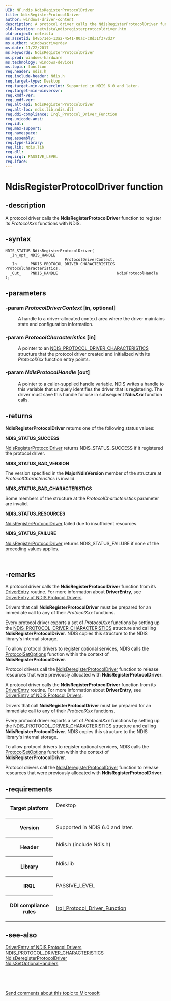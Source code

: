 ```yaml
---
UID: NF.ndis.NdisRegisterProtocolDriver
title: NdisRegisterProtocolDriver
author: windows-driver-content
description: A protocol driver calls the NdisRegisterProtocolDriver function to register its ProtocolXxx functions with NDIS.
old-location: netvista\ndisregisterprotocoldriver.htm
old-project: netvista
ms.assetid: b48571eb-13a2-4541-80ac-c8d31f378d37
ms.author: windowsdriverdev
ms.date: 11/22/2017
ms.keywords: NdisRegisterProtocolDriver
ms.prod: windows-hardware
ms.technology: windows-devices
ms.topic: function
req.header: ndis.h
req.include-header: Ndis.h
req.target-type: Desktop
req.target-min-winverclnt: Supported in NDIS 6.0 and later.
req.target-min-winversvr: 
req.kmdf-ver: 
req.umdf-ver: 
req.alt-api: NdisRegisterProtocolDriver
req.alt-loc: ndis.lib,ndis.dll
req.ddi-compliance: Irql_Protocol_Driver_Function
req.unicode-ansi: 
req.idl: 
req.max-support: 
req.namespace: 
req.assembly: 
req.type-library: 
req.lib: Ndis.lib
req.dll: 
req.irql: PASSIVE_LEVEL
req.iface: 
---
```


# NdisRegisterProtocolDriver function



## -description
<p>A protocol driver calls the
  <b>NdisRegisterProtocolDriver</b> function to register its 
  <i>ProtocolXxx</i> functions with NDIS.</p>


## -syntax

````
NDIS_STATUS NdisRegisterProtocolDriver(
  _In_opt_ NDIS_HANDLE                           ProtocolDriverContext,
  _In_     PNDIS_PROTOCOL_DRIVER_CHARACTERISTICS ProtocolCharacteristics,
  _Out_    PNDIS_HANDLE                          NdisProtocolHandle
);
````


## -parameters
<dl>

### -param <i>ProtocolDriverContext</i> [in, optional]

<dd>
<p>A handle to a driver-allocated context area where the driver maintains state and configuration
     information.</p>
</dd>

### -param <i>ProtocolCharacteristics</i> [in]

<dd>
<p>A pointer to an 
     <a href="..\ndis\ns-ndis--ndis-protocol-driver-characteristics.md">
     NDIS_PROTOCOL_DRIVER_CHARACTERISTICS</a> structure that the protocol driver created and initialized
     with its 
     <i>ProtocolXxx</i> function entry points.</p>
</dd>

### -param <i>NdisProtocolHandle</i> [out]

<dd>
<p>A pointer to a caller-supplied handle variable. NDIS writes a handle to this variable that
     uniquely identifies the driver that is registering. The driver must save this handle for use in
     subsequent 
     <b>Ndis<i>Xxx</i></b> function calls.</p>
</dd>
</dl>

## -returns
<p><b>NdisRegisterProtocolDriver</b> returns one of the following status values:</p><dl>
<dt><b>NDIS_STATUS_SUCCESS</b></dt>
</dl><p>
<a href="https://msdn.microsoft.com/library/windows/hardware/ff564520">NdisRegisterProtocolDriver</a> returns NDIS_STATUS_SUCCESS if it registered the protocol
       driver.</p><dl>
<dt><b>NDIS_STATUS_BAD_VERSION</b></dt>
</dl><p>The version specified in the 
       <b>MajorNdisVersion</b> member of the structure at 
       <i>ProtocolCharacteristics</i> is invalid.</p><dl>
<dt><b>NDIS_STATUS_BAD_CHARACTERISTICS</b></dt>
</dl><p>Some members of the structure at the 
       <i>ProtocolCharacteristics</i> parameter are invalid.</p><dl>
<dt><b>NDIS_STATUS_RESOURCES</b></dt>
</dl><p>
<a href="https://msdn.microsoft.com/library/windows/hardware/ff564520">NdisRegisterProtocolDriver</a> failed due to insufficient resources.</p><dl>
<dt><b>NDIS_STATUS_FAILURE</b></dt>
</dl><p>
<a href="https://msdn.microsoft.com/library/windows/hardware/ff564520">NdisRegisterProtocolDriver</a> returns NDIS_STATUS_FAILURE if none of the preceding values
       applies.</p>

<p> </p>

## -remarks
<p>A protocol driver calls the 
    <b>NdisRegisterProtocolDriver</b> function from its 
    <a href="https://msdn.microsoft.com/library/windows/hardware/ff552644">DriverEntry</a> routine. For more information about 
    <b>DriverEntry</b>, see 
    <a href="netvista.driverentry_of_ndis_protocol_drivers">DriverEntry of NDIS
    Protocol Drivers</a>.</p>

<p>Drivers that call <b>
    NdisRegisterProtocolDriver</b> must be prepared for an immediate call to any of their <i>ProtocolXxx</i> functions.</p>

<p>Every protocol driver exports a set of 
    <i>ProtocolXxx</i> functions by setting up the 
    <a href="..\ndis\ns-ndis--ndis-protocol-driver-characteristics.md">
    NDIS_PROTOCOL_DRIVER_CHARACTERISTICS</a> structure and calling 
    <b>NdisRegisterProtocolDriver</b>. NDIS copies this structure to the NDIS library's internal storage.</p>

<p>To allow protocol drivers to register optional services, NDIS calls the 
    <a href="..\ndis\nc-ndis-set-options.md">ProtocolSetOptions</a> function within
    the context of 
    <b>NdisRegisterProtocolDriver</b>.</p>

<p>Protocol drivers call the 
    <a href="..\ndis\nf-ndis-ndisderegisterprotocoldriver.md">
    NdisDeregisterProtocolDriver</a> function to release resources that were previously allocated with 
    <b>NdisRegisterProtocolDriver</b>.</p>

<p>A protocol driver calls the 
    <b>NdisRegisterProtocolDriver</b> function from its 
    <a href="https://msdn.microsoft.com/library/windows/hardware/ff552644">DriverEntry</a> routine. For more information about 
    <b>DriverEntry</b>, see 
    <a href="netvista.driverentry_of_ndis_protocol_drivers">DriverEntry of NDIS
    Protocol Drivers</a>.</p>

<p>Drivers that call <b>
    NdisRegisterProtocolDriver</b> must be prepared for an immediate call to any of their <i>ProtocolXxx</i> functions.</p>

<p>Every protocol driver exports a set of 
    <i>ProtocolXxx</i> functions by setting up the 
    <a href="..\ndis\ns-ndis--ndis-protocol-driver-characteristics.md">
    NDIS_PROTOCOL_DRIVER_CHARACTERISTICS</a> structure and calling 
    <b>NdisRegisterProtocolDriver</b>. NDIS copies this structure to the NDIS library's internal storage.</p>

<p>To allow protocol drivers to register optional services, NDIS calls the 
    <a href="..\ndis\nc-ndis-set-options.md">ProtocolSetOptions</a> function within
    the context of 
    <b>NdisRegisterProtocolDriver</b>.</p>

<p>Protocol drivers call the 
    <a href="..\ndis\nf-ndis-ndisderegisterprotocoldriver.md">
    NdisDeregisterProtocolDriver</a> function to release resources that were previously allocated with 
    <b>NdisRegisterProtocolDriver</b>.</p>

## -requirements
<table>
<tr>
<th width="30%">
<p>Target platform</p>
</th>
<td width="70%">
<dl>
<dt>Desktop</dt>
</dl>
</td>
</tr>
<tr>
<th width="30%">
<p>Version</p>
</th>
<td width="70%">
<p>Supported in NDIS 6.0 and later.</p>
</td>
</tr>
<tr>
<th width="30%">
<p>Header</p>
</th>
<td width="70%">
<dl>
<dt>Ndis.h (include Ndis.h)</dt>
</dl>
</td>
</tr>
<tr>
<th width="30%">
<p>Library</p>
</th>
<td width="70%">
<dl>
<dt>Ndis.lib</dt>
</dl>
</td>
</tr>
<tr>
<th width="30%">
<p>IRQL</p>
</th>
<td width="70%">
<p>PASSIVE_LEVEL</p>
</td>
</tr>
<tr>
<th width="30%">
<p>DDI compliance rules</p>
</th>
<td width="70%">
<a href="https://msdn.microsoft.com/library/windows/hardware/ff547996">Irql_Protocol_Driver_Function</a>
</td>
</tr>
</table>

## -see-also
<dl>
<dt>
<a href="netvista.driverentry_of_ndis_protocol_drivers">DriverEntry of NDIS Protocol
   Drivers</a>
</dt>
<dt>
<a href="..\ndis\ns-ndis--ndis-protocol-driver-characteristics.md">
   NDIS_PROTOCOL_DRIVER_CHARACTERISTICS</a>
</dt>
<dt>
<a href="https://msdn.microsoft.com/library/windows/hardware/ff561743">NdisDeregisterProtocolDriver</a>
</dt>
<dt>
<a href="https://msdn.microsoft.com/library/windows/hardware/ff564550">NdisSetOptionalHandlers</a>
</dt>
</dl>
<p> </p>
<p> </p>
<p><a href="mailto:wsddocfb@microsoft.com?subject=Documentation%20feedback [netvista\netvista]:%20NdisRegisterProtocolDriver function%20 RELEASE:%20(11/22/2017)&amp;body=%0A%0APRIVACY STATEMENT%0A%0AWe use your feedback to improve the documentation. We don't use your email address for any other purpose, and we'll remove your email address from our system after the issue that you're reporting is fixed. While we're working to fix this issue, we might send you an email message to ask for more info. Later, we might also send you an email message to let you know that we've addressed your feedback.%0A%0AFor more info about Microsoft's privacy policy, see http://privacy.microsoft.com/en-us/default.aspx." title="Send comments about this topic to Microsoft">Send comments about this topic to Microsoft</a></p>
